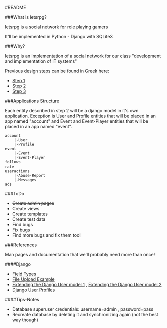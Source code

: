 #README

###What is letsrpg?

letsrpg is a social network for role playing gamers

It'll be implemented in Python - Django with SQLite3

###Why?

letsrpg is an implementation of a social network for our 
class "development and implementation of IT systems"

Previous design steps can be found in Greek here:

 * [Step 1](https://docs.google.com/document/pub?id=19oVeNSMEer0Vi1SrpXwtIwaFSB381k-fR4rb5g7CaS8)
 * [Step 2](https://docs.google.com/document/pub?id=1ZYNCbqMQXp1kzf2Il7msWlSiY6jq8_rYBEW0_DuSAvk)
 * [Step 3](https://docs.google.com/document/pub?id=1MIYySAnjli2_5XIazbda0aEzuMjaGtaQrRaPFD8ICWI)

###Applications Structure

Each entity described in step 2 will be a django model in it's own application.
Exception is User and Profile entities that will be placed in an app named "account"
and Event and Event-Player entities that will be placed in an app named "event".

	account
		|-User
		|-Profile
	event
		|-Event
		|-Event-Player
	follows
	rate
	useractions
		|-Abuse-Report
		|-Messages
	ads

###ToDo

 * <del>Create admin pages</del>
 * Create views
 * Create templates
 * Create test data
 * Find bugs
 * Fix bugs
 * Find more bugs and fix them too!

###References

Man pages and documentation that we'll probably need more than once!

####Django

 * [Field Types](https://docs.djangoproject.com/en/dev/ref/models/fields/#field-types)
 * [File Upload Example](http://abing.gotdns.com/posts/2009/django-file-upload-handling-examples/)
 * [Extending the Django User model 1](http://scottbarnham.com/blog/2008/08/21/extending-the-django-user-model-with-inheritance/) ,
 [Extending the Django User model 2](http://www.kolios.dk/2010/01/22/how-to-extend-django-user-class-and-change-authentication-middleware/)
 * [Django User Profiles](http://www.turnkeylinux.org/blog/django-profile) 

####Tips-Notes

 * Database superuser credentials: username=admin , password=pass
 * Recreate database by deleting it and synchronizing again (not the best way though)
